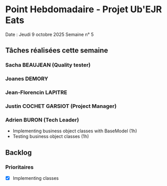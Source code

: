 # Point Hebdomadaire - Projet Ub'EJR Eats

Date : Jeudi 9 octobre 2025
Semaine n° 5

## Tâches réalisées cette semaine

### Sacha BEAUJEAN (Quality tester)


### Joanes DEMORY


### Jean-Florencin LAPITRE 


### Justin COCHET GARSIOT (Project Manager)



### Adrien BURON (Tech Leader)
- Implementing business object classes with BaseModel (1h)
- Testing business object classes (1h)

## Backlog

### Prioritaires
- [x] Implementing classes
